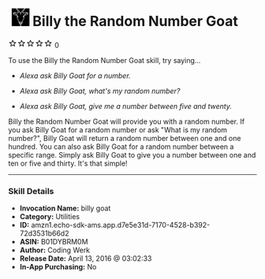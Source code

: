 # &nbsp;<img src="skill_icon" alt="Billy the Random Number Goat icon" width="36"> Billy the Random Number Goat
![0 stars](../../images/ic_star_border_black_18dp_1x.png)![0 stars](../../images/ic_star_border_black_18dp_1x.png)![0 stars](../../images/ic_star_border_black_18dp_1x.png)![0 stars](../../images/ic_star_border_black_18dp_1x.png)![0 stars](../../images/ic_star_border_black_18dp_1x.png) 0

To use the Billy the Random Number Goat skill, try saying...

* *Alexa ask Billy Goat for a number.*

* *Alexa ask Billy Goat, what's my random number?*

* *Alexa ask Billy Goat, give me a number between five and twenty.*

Billy the Random Number Goat will provide you with a random number. If you ask Billy Goat for a random number or ask "What is my random number?", Billy Goat will return a random number between one and one hundred. You can also ask Billy Goat for a random number between a specific range. Simply ask Billy Goat to give you a number between one and ten or five and thirty. It's that simple!

***

### Skill Details

* **Invocation Name:** billy goat
* **Category:** Utilities
* **ID:** amzn1.echo-sdk-ams.app.d7e5e31d-7170-4528-b392-72d3531b66d2
* **ASIN:** B01DYBRM0M
* **Author:** Coding Werk
* **Release Date:** April 13, 2016 @ 03:02:33
* **In-App Purchasing:** No
